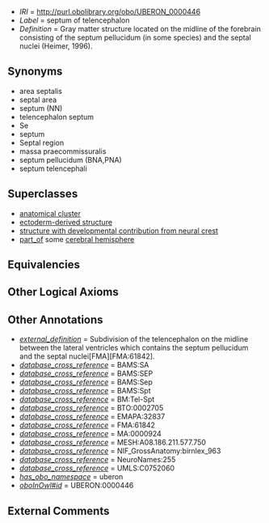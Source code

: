  * *IRI* = http://purl.obolibrary.org/obo/UBERON_0000446
 * *Label* = septum of telencephalon
 * *Definition* = Gray matter structure located on the midline of the forebrain consisting of the septum pellucidum (in some species) and the septal nuclei (Heimer, 1996).

## Synonyms

 * area septalis
 * septal area
 * septum (NN)
 * telencephalon septum
 * Se
 * septum
 * Septal region
 * massa praecommissuralis
 * septum pellucidum (BNA,PNA)
 * septum telencephali

## Superclasses

 * [anatomical cluster](../../UBERON/77/UBERON_0000477.md)
 * [ectoderm-derived structure](../../UBERON/21/UBERON_0004121.md)
 * [structure with developmental contribution from neural crest](../../UBERON/14/UBERON_0010314.md)
 * [part_of](../../BFO/50/BFO_0000050.md) some [cerebral hemisphere](../../UBERON/69/UBERON_0001869.md)

## Equivalencies


## Other Logical Axioms


## Other Annotations

 * *[external_definition](../../UBPROP/01/UBPROP_0000001.md)* = Subdivision of the telencephalon on the midline between the lateral ventricles which contains the septum pellucidum and the septal nuclei[FMA][FMA:61842].
 * *[database_cross_reference](../../ef/oboInOwl#hasDbXref.md)* = BAMS:SA
 * *[database_cross_reference](../../ef/oboInOwl#hasDbXref.md)* = BAMS:SEP
 * *[database_cross_reference](../../ef/oboInOwl#hasDbXref.md)* = BAMS:Sep
 * *[database_cross_reference](../../ef/oboInOwl#hasDbXref.md)* = BAMS:Spt
 * *[database_cross_reference](../../ef/oboInOwl#hasDbXref.md)* = BM:Tel-Spt
 * *[database_cross_reference](../../ef/oboInOwl#hasDbXref.md)* = BTO:0002705
 * *[database_cross_reference](../../ef/oboInOwl#hasDbXref.md)* = EMAPA:32837
 * *[database_cross_reference](../../ef/oboInOwl#hasDbXref.md)* = FMA:61842
 * *[database_cross_reference](../../ef/oboInOwl#hasDbXref.md)* = MA:0000924
 * *[database_cross_reference](../../ef/oboInOwl#hasDbXref.md)* = MESH:A08.186.211.577.750
 * *[database_cross_reference](../../ef/oboInOwl#hasDbXref.md)* = NIF_GrossAnatomy:birnlex_963
 * *[database_cross_reference](../../ef/oboInOwl#hasDbXref.md)* = NeuroNames:255
 * *[database_cross_reference](../../ef/oboInOwl#hasDbXref.md)* = UMLS:C0752060
 * *[has_obo_namespace](../../ce/oboInOwl#hasOBONamespace.md)* = uberon
 * *[oboInOwl#id](../../id/oboInOwl#id.md)* = UBERON:0000446

## External Comments

